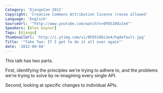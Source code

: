 ```yaml
---
Category: 'DjangoCon 2012'
Copyright: 'Creative Commons Attribution license (reuse allowed'
Language: 'English'
SourceUrl: '"http://www.youtube.com/watch?v=0FD510Oz2e4"'
Speakers: [Alex Gaynor]
Tags: [django]
ThumbnailUrl: 'http://i.ytimg.com/vi/0FD510Oz2e4/hqdefault.jpg'
Title: '"Take Two: If I got to do it all over again"'
date: '2012-09-04'
---
```

This talk has two parts.

First, identifying the principles we're trying to adhere to, and the problems
we're trying to solve by re-imagining every single API.

Second, looking at specific changes to individual APIs.

